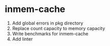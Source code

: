 # inmem-cache

1. Add global errors in pkg directory
2. Replace count capacity to memory capacity
3. Write benchmarks for inmem-cache
4. Add linter